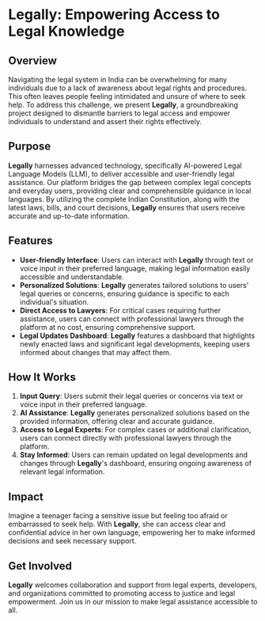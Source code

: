 # Legally: Empowering Access to Legal Knowledge

## Overview

Navigating the legal system in India can be overwhelming for many individuals due to a lack of awareness about legal rights and procedures. This often leaves people feeling intimidated and unsure of where to seek help. To address this challenge, we present **Legally**, a groundbreaking project designed to dismantle barriers to legal access and empower individuals to understand and assert their rights effectively.

## Purpose

**Legally** harnesses advanced technology, specifically AI-powered Legal Language Models (LLM), to deliver accessible and user-friendly legal assistance. Our platform bridges the gap between complex legal concepts and everyday users, providing clear and comprehensible guidance in local languages. By utilizing the complete Indian Constitution, along with the latest laws, bills, and court decisions, **Legally** ensures that users receive accurate and up-to-date information.

## Features

- **User-friendly Interface**: Users can interact with **Legally** through text or voice input in their preferred language, making legal information easily accessible and understandable.
- **Personalized Solutions**: **Legally** generates tailored solutions to users' legal queries or concerns, ensuring guidance is specific to each individual's situation.
- **Direct Access to Lawyers**: For critical cases requiring further assistance, users can connect with professional lawyers through the platform at no cost, ensuring comprehensive support.
- **Legal Updates Dashboard**: **Legally** features a dashboard that highlights newly enacted laws and significant legal developments, keeping users informed about changes that may affect them.

## How It Works

1. **Input Query**: Users submit their legal queries or concerns via text or voice input in their preferred language.
2. **AI Assistance**: **Legally** generates personalized solutions based on the provided information, offering clear and accurate guidance.
3. **Access to Legal Experts**: For complex cases or additional clarification, users can connect directly with professional lawyers through the platform.
4. **Stay Informed**: Users can remain updated on legal developments and changes through **Legally**'s dashboard, ensuring ongoing awareness of relevant legal information.

## Impact

Imagine a teenager facing a sensitive issue but feeling too afraid or embarrassed to seek help. With **Legally**, she can access clear and confidential advice in her own language, empowering her to make informed decisions and seek necessary support.

## Get Involved

**Legally** welcomes collaboration and support from legal experts, developers, and organizations committed to promoting access to justice and legal empowerment. Join us in our mission to make legal assistance accessible to all.
